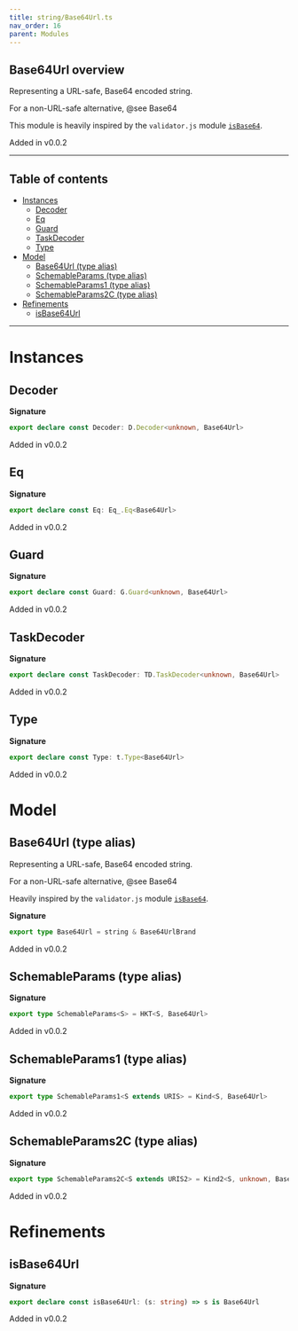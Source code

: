 ```yaml
---
title: string/Base64Url.ts
nav_order: 16
parent: Modules
---
```


## Base64Url overview

Representing a URL-safe, Base64 encoded string.

For a non-URL-safe alternative, @see Base64

This module is heavily inspired by the `validator.js` module
[`isBase64`](https://github.com/validatorjs/validator.js/blob/master/src/lib/isBase64.js).

Added in v0.0.2

---

<h2 class="text-delta">Table of contents</h2>

- [Instances](#instances)
  - [Decoder](#decoder)
  - [Eq](#eq)
  - [Guard](#guard)
  - [TaskDecoder](#taskdecoder)
  - [Type](#type)
- [Model](#model)
  - [Base64Url (type alias)](#base64url-type-alias)
  - [SchemableParams (type alias)](#schemableparams-type-alias)
  - [SchemableParams1 (type alias)](#schemableparams1-type-alias)
  - [SchemableParams2C (type alias)](#schemableparams2c-type-alias)
- [Refinements](#refinements)
  - [isBase64Url](#isbase64url)

---

# Instances

## Decoder

**Signature**

```ts
export declare const Decoder: D.Decoder<unknown, Base64Url>
```

Added in v0.0.2

## Eq

**Signature**

```ts
export declare const Eq: Eq_.Eq<Base64Url>
```

Added in v0.0.2

## Guard

**Signature**

```ts
export declare const Guard: G.Guard<unknown, Base64Url>
```

Added in v0.0.2

## TaskDecoder

**Signature**

```ts
export declare const TaskDecoder: TD.TaskDecoder<unknown, Base64Url>
```

Added in v0.0.2

## Type

**Signature**

```ts
export declare const Type: t.Type<Base64Url>
```

Added in v0.0.2

# Model

## Base64Url (type alias)

Representing a URL-safe, Base64 encoded string.

For a non-URL-safe alternative, @see Base64

Heavily inspired by the `validator.js` module
[`isBase64`](https://github.com/validatorjs/validator.js/blob/master/src/lib/isBase64.js).

**Signature**

```ts
export type Base64Url = string & Base64UrlBrand
```

Added in v0.0.2

## SchemableParams (type alias)

**Signature**

```ts
export type SchemableParams<S> = HKT<S, Base64Url>
```

Added in v0.0.2

## SchemableParams1 (type alias)

**Signature**

```ts
export type SchemableParams1<S extends URIS> = Kind<S, Base64Url>
```

Added in v0.0.2

## SchemableParams2C (type alias)

**Signature**

```ts
export type SchemableParams2C<S extends URIS2> = Kind2<S, unknown, Base64Url>
```

Added in v0.0.2

# Refinements

## isBase64Url

**Signature**

```ts
export declare const isBase64Url: (s: string) => s is Base64Url
```

Added in v0.0.2
